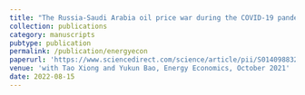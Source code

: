```yaml
---
title: "The Russia-Saudi Arabia oil price war during the COVID-19 pandemic"
collection: publications
category: manuscripts
pubtype: publication
permalink: /publication/energyecon
paperurl: 'https://www.sciencedirect.com/science/article/pii/S0140988321003984?via%3Dihub'
venue: 'with Tao Xiong and Yukun Bao, Energy Economics, October 2021' 
date: 2022-08-15
---
```

